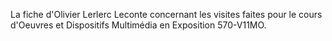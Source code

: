 La fiche d'Olivier Lerlerc Leconte concernant les visites faites pour le cours d'Oeuvres et Dispositifs Multimédia en Exposition 570-V11MO.
